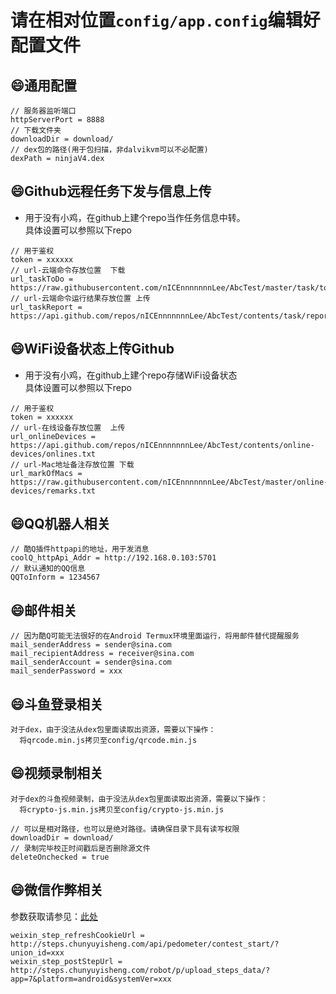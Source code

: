 ﻿
请在相对位置`config/app.config`编辑好配置文件
==============================

## :smile:通用配置  
```
// 服务器监听端口
httpServerPort = 8888
// 下载文件夹
downloadDir = download/
// dex包的路径(用于包扫描，非dalvikvm可以不必配置) 
dexPath = ninjaV4.dex
```

## :smile:Github远程任务下发与信息上传
+ 用于没有小鸡，在github上建个repo当作任务信息中转。  
具体设置可以参照以下repo
```
// 用于鉴权
token = xxxxxx
// url-云端命令存放位置  下载
url_taskToDo = https://raw.githubusercontent.com/nICEnnnnnnnLee/AbcTest/master/task/todo.txt
// url-云端命令运行结果存放位置 上传
url_taskReport = https://api.github.com/repos/nICEnnnnnnnLee/AbcTest/contents/task/report.txt
```

## :smile:WiFi设备状态上传Github
+ 用于没有小鸡，在github上建个repo存储WiFi设备状态  
具体设置可以参照以下repo
```
// 用于鉴权
token = xxxxxx
// url-在线设备存放位置  上传
url_onlineDevices = https://api.github.com/repos/nICEnnnnnnnLee/AbcTest/contents/online-devices/onlines.txt
// url-Mac地址备注存放位置 下载
url_markOfMacs = https://raw.githubusercontent.com/nICEnnnnnnnLee/AbcTest/master/online-devices/remarks.txt
```


## :smile:QQ机器人相关
```
// 酷Q插件httpapi的地址，用于发消息
coolQ_httpApi_Addr = http://192.168.0.103:5701
// 默认通知的QQ信息
QQToInform = 1234567
```

## :smile:邮件相关
```
// 因为酷Q可能无法很好的在Android Termux环境里面运行，将用邮件替代提醒服务
mail_senderAddress = sender@sina.com
mail_recipientAddress = receiver@sina.com
mail_senderAccount = sender@sina.com
mail_senderPassword = xxx
```

## :smile:斗鱼登录相关
```
对于dex，由于没法从dex包里面读取出资源，需要以下操作：
  将qrcode.min.js拷贝至config/qrcode.min.js
```

## :smile:视频录制相关
```
对于dex的斗鱼视频录制，由于没法从dex包里面读取出资源，需要以下操作：
  将crypto-js.min.js拷贝至config/crypto-js.min.js

// 可以是相对路径，也可以是绝对路径。请确保目录下具有读写权限
downloadDir = download/
// 录制完毕校正时间戳后是否删除源文件
deleteOnchecked = true 
```

## :smile:微信作弊相关  
参数获取请参见：[此处](http://nicennnnnnnlee.github.io/blog/2020/01/18/weixin-step-counter-cheater-3/)
```
weixin_step_refreshCookieUrl = http://steps.chunyuyisheng.com/api/pedometer/contest_start/?union_id=xxx 
weixin_step_postStepUrl = http://steps.chunyuyisheng.com/robot/p/upload_steps_data/?app=7&platform=android&systemVer=xxx
```